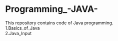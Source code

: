 # Programming_-JAVA-
This repository contains code of Java programming.
<br>
1.Basics_of_Java
<br>
2.Java_Input
